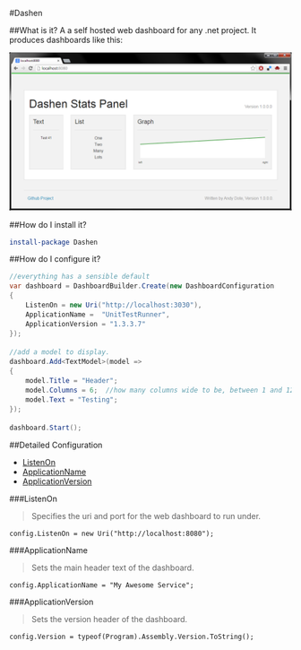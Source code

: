 #Dashen

##What is it?
A a self hosted web dashboard for any .net project.
It produces dashboards like this:

![Dashen Webui](resources/img/dashen.png "Dashen Webui")

##How do I install it?

```powershell
install-package Dashen
```

##How do I configure it?

```csharp
//everything has a sensible default
var dashboard = DashboardBuilder.Create(new DashboardConfiguration
{
	ListenOn = new Uri("http://localhost:3030"),
	ApplicationName =  "UnitTestRunner",
	ApplicationVersion = "1.3.3.7"
});

//add a model to display.
dashboard.Add<TextModel>(model =>
{
	model.Title = "Header";
	model.Columns = 6;	//how many columns wide to be, between 1 and 12
	model.Text = "Testing";
});

dashboard.Start();
```

##Detailed Configuration

* [ListenOn](#listenon)
* [ApplicationName](#applicationname)
* [ApplicationVersion](#applicationversion)

###ListenOn
>Specifies the uri and port for the web dashboard to run under.

```
config.ListenOn = new Uri("http://localhost:8080");
```

###ApplicationName
>Sets the main header text of the dashboard.

```
config.ApplicationName = "My Awesome Service";
```

###ApplicationVersion
>Sets the version header of the dashboard.

```
config.Version = typeof(Program).Assembly.Version.ToString();
```
